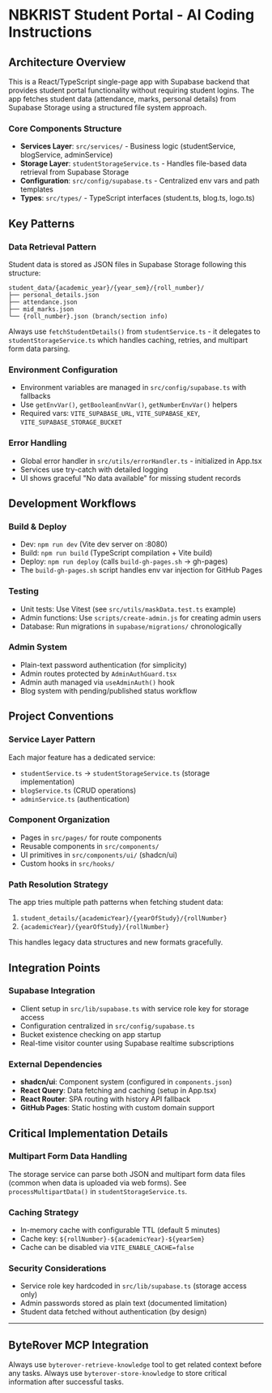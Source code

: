 # NBKRIST Student Portal - AI Coding Instructions

## Architecture Overview

This is a React/TypeScript single-page app with Supabase backend that provides student portal functionality without requiring student logins. The app fetches student data (attendance, marks, personal details) from Supabase Storage using a structured file system approach.

### Core Components Structure
- **Services Layer**: `src/services/` - Business logic (studentService, blogService, adminService)
- **Storage Layer**: `studentStorageService.ts` - Handles file-based data retrieval from Supabase Storage  
- **Configuration**: `src/config/supabase.ts` - Centralized env vars and path templates
- **Types**: `src/types/` - TypeScript interfaces (student.ts, blog.ts, logo.ts)

## Key Patterns

### Data Retrieval Pattern
Student data is stored as JSON files in Supabase Storage following this structure:
```
student_data/{academic_year}/{year_sem}/{roll_number}/
├── personal_details.json
├── attendance.json  
├── mid_marks.json
└── {roll_number}.json (branch/section info)
```

Always use `fetchStudentDetails()` from `studentService.ts` - it delegates to `studentStorageService.ts` which handles caching, retries, and multipart form data parsing.

### Environment Configuration
- Environment variables are managed in `src/config/supabase.ts` with fallbacks
- Use `getEnvVar()`, `getBooleanEnvVar()`, `getNumberEnvVar()` helpers
- Required vars: `VITE_SUPABASE_URL`, `VITE_SUPABASE_KEY`, `VITE_SUPABASE_STORAGE_BUCKET`

### Error Handling
- Global error handler in `src/utils/errorHandler.ts` - initialized in App.tsx
- Services use try-catch with detailed logging
- UI shows graceful "No data available" for missing student records

## Development Workflows

### Build & Deploy
- Dev: `npm run dev` (Vite dev server on :8080)
- Build: `npm run build` (TypeScript compilation + Vite build)
- Deploy: `npm run deploy` (calls `build-gh-pages.sh` → gh-pages)
- The `build-gh-pages.sh` script handles env var injection for GitHub Pages

### Testing
- Unit tests: Use Vitest (see `src/utils/maskData.test.ts` example)
- Admin functions: Use `scripts/create-admin.js` for creating admin users
- Database: Run migrations in `supabase/migrations/` chronologically

### Admin System
- Plain-text password authentication (for simplicity)
- Admin routes protected by `AdminAuthGuard.tsx`
- Admin auth managed via `useAdminAuth()` hook
- Blog system with pending/published status workflow

## Project Conventions

### Service Layer Pattern
Each major feature has a dedicated service:
- `studentService.ts` → `studentStorageService.ts` (storage implementation)
- `blogService.ts` (CRUD operations)
- `adminService.ts` (authentication)

### Component Organization
- Pages in `src/pages/` for route components
- Reusable components in `src/components/`
- UI primitives in `src/components/ui/` (shadcn/ui)
- Custom hooks in `src/hooks/`

### Path Resolution Strategy
The app tries multiple path patterns when fetching student data:
1. `student_details/{academicYear}/{yearOfStudy}/{rollNumber}`
2. `{academicYear}/{yearOfStudy}/{rollNumber}`

This handles legacy data structures and new formats gracefully.

## Integration Points

### Supabase Integration
- Client setup in `src/lib/supabase.ts` with service role key for storage access
- Configuration centralized in `src/config/supabase.ts`
- Bucket existence checking on app startup
- Real-time visitor counter using Supabase realtime subscriptions

### External Dependencies
- **shadcn/ui**: Component system (configured in `components.json`)
- **React Query**: Data fetching and caching (setup in App.tsx)
- **React Router**: SPA routing with history API fallback
- **GitHub Pages**: Static hosting with custom domain support

## Critical Implementation Details

### Multipart Form Data Handling
The storage service can parse both JSON and multipart form data files (common when data is uploaded via web forms). See `processMultipartData()` in `studentStorageService.ts`.

### Caching Strategy
- In-memory cache with configurable TTL (default 5 minutes)
- Cache key: `${rollNumber}-${academicYear}-${yearSem}`
- Cache can be disabled via `VITE_ENABLE_CACHE=false`

### Security Considerations
- Service role key hardcoded in `src/lib/supabase.ts` (storage access only)
- Admin passwords stored as plain text (documented limitation)
- Student data fetched without authentication (by design)

---

## ByteRover MCP Integration
Always use `byterover-retrieve-knowledge` tool to get related context before any tasks.
Always use `byterover-store-knowledge` to store critical information after successful tasks.